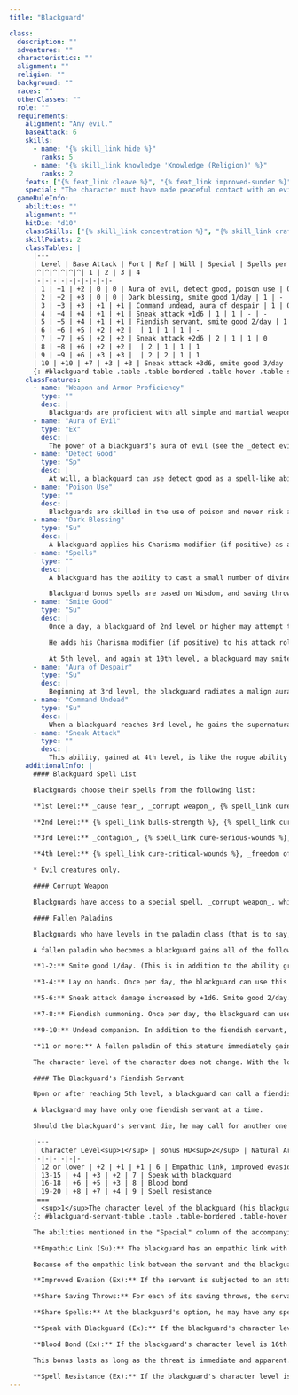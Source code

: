 ```yaml
---
title: "Blackguard"

class:
  description: ""
  adventures: ""
  characteristics: ""
  alignment: ""
  religion: ""
  background: ""
  races: ""
  otherClasses: ""
  role: ""
  requirements:
    alignment: "Any evil."
    baseAttack: 6
    skills:
      - name: "{% skill_link hide %}"
        ranks: 5
      - name: "{% skill_link knowledge 'Knowledge (Religion)' %}"
        ranks: 2
    feats: ["{% feat_link cleave %}", "{% feat_link improved-sunder %}", "{% feat_link power-attack %}"]
    special: "The character must have made peaceful contact with an evil outsider who was summoned by him or someone else."
  gameRuleInfo:
    abilities: ""
    alignment: ""
    hitDie: "d10"
    classSkills: ["{% skill_link concentration %}", "{% skill_link craft %}", "{% skill_link diplomacy %}", "{% skill_link handle-animal %}", "{% skill_link heal %}", "{% skill_link hide %}", "{% skill_link intimidate %}", "{% skill_link knowledge 'Knowledge (Religion)' %}", "{% skill_link profession %}", "{% skill_link ride %}"]
    skillPoints: 2
    classTables: |
      |---
      | Level | Base Attack | Fort | Ref | Will | Special | Spells per Day |<|<|<
      |^|^|^|^|^|^| 1 | 2 | 3 | 4
      |-|-|-|-|-|-|-|-|-|-
      | 1 | +1 | +2 | 0 | 0 | Aura of evil, detect good, poison use | 0 | - | - | -
      | 2 | +2 | +3 | 0 | 0 | Dark blessing, smite good 1/day | 1 | - | - | -
      | 3 | +3 | +3 | +1 | +1 | Command undead, aura of despair | 1 | 0 | - | -
      | 4 | +4 | +4 | +1 | +1 | Sneak attack +1d6 | 1 | 1 | - | -
      | 5 | +5 | +4 | +1 | +1 | Fiendish servant, smite good 2/day | 1 | 1 | 0 | -
      | 6 | +6 | +5 | +2 | +2 |  | 1 | 1 | 1 | -
      | 7 | +7 | +5 | +2 | +2 | Sneak attack +2d6 | 2 | 1 | 1 | 0
      | 8 | +8 | +6 | +2 | +2 |  | 2 | 1 | 1 | 1
      | 9 | +9 | +6 | +3 | +3 |  | 2 | 2 | 1 | 1
      | 10 | +10 | +7 | +3 | +3 | Sneak attack +3d6, smite good 3/day | 2 | 2 | 2 | 1
      {: #blackguard-table .table .table-bordered .table-hover .table-striped data-caption="Table: The Blackguard" }
    classFeatures:
      - name: "Weapon and Armor Proficiency"
        type: ""
        desc: |
          Blackguards are proficient with all simple and martial weapons, with all types of armor, and with shields.
      - name: "Aura of Evil"
        type: "Ex"
        desc: |
          The power of a blackguard's aura of evil (see the _detect evil_ spell) is equal to his class level plus his cleric level, if any.
      - name: "Detect Good"
        type: "Sp"
        desc: |
          At will, a blackguard can use detect good as a spell-like ability, duplicating the effect of the _detect good_ spell.
      - name: "Poison Use"
        type: ""
        desc: |
          Blackguards are skilled in the use of poison and never risk accidentally poisoning themselves when applying poison to a blade.
      - name: "Dark Blessing"
        type: "Su"
        desc: |
          A blackguard applies his Charisma modifier (if positive) as a bonus on all saving throws.
      - name: "Spells"
        type: ""
        desc: |
          A blackguard has the ability to cast a small number of divine spells. To cast a blackguard spell, a blackguard must have a Wisdom score of at least 10 + the spell's level, so a blackguard with a Wisdom of 10 or lower cannot cast these spells."

          Blackguard bonus spells are based on Wisdom, and saving throws against these spells have a DC of 10 + spell level + the blackguard's Wisdom modifier. When the blackguard gets 0 spells per day of a given spell level he gains only the bonus spells he would be entitled to based on his Wisdom score for that spell level. The blackguard's spell list appears below. A blackguard has access to any spell on the list and can freely choose which to prepare, just as a cleric. A blackguard prepares and casts spells just as a cleric does (though a blackguard cannot spontaneously cast cure or inflict spells).
      - name: "Smite Good"
        type: "Su"
        desc: |
          Once a day, a blackguard of 2nd level or higher may attempt to smite good with one normal melee attack.

          He adds his Charisma modifier (if positive) to his attack roll and deals 1 extra point of damage per class level. If a blackguard accidentally smites a creature that is not good, the smite has no effect but it is still used up for that day.

          At 5th level, and again at 10th level, a blackguard may smite good one additional time per day.
      - name: "Aura of Despair"
        type: "Su"
        desc: |
          Beginning at 3rd level, the blackguard radiates a malign aura that causes enemies within 10 feet of him to take a -2 penalty on all saving throws.
      - name: "Command Undead"
        type: "Su"
        desc: |
          When a blackguard reaches 3rd level, he gains the supernatural ability to command and rebuke undead. He commands undead as would a cleric of two levels lower.
      - name: "Sneak Attack"
        type: ""
        desc: |
          This ability, gained at 4th level, is like the rogue ability of the same name. The extra damage increases by +1d6 every third level beyond 4th (7th and 10th). If a blackguard gets a sneak attack bonus from another source the bonuses on damage stack.
    additionalInfo: |
      #### Blackguard Spell List

      Blackguards choose their spells from the following list:

      **1st Level:** _cause fear_, _corrupt weapon_, {% spell_link cure-light-wounds %}, _doom_, {% spell_link inflict-light-wounds %}, _magic weapon_, _summon monster I*_.

      **2nd Level:** {% spell_link bulls-strength %}, {% spell_link cure-moderate-wounds %}, _darkness_, _death knell_, _eagle's splendor_, {% spell_link inflict-moderate-wounds %}, _shatter_, _summon monster II*_.

      **3rd Level:** _contagion_, {% spell_link cure-serious-wounds %}, _deeper darkness_, {% spell_link inflict-serious-wounds %}, _protection from energy_, _summon monster III*_.

      **4th Level:** {% spell_link cure-critical-wounds %}, _freedom of movement_, {% spell_link inflict-critical-wounds %}, _poison_, _summon monster IV*_.

      * Evil creatures only.

      #### Corrupt Weapon

      Blackguards have access to a special spell, _corrupt weapon_, which is the opposing counterpart of the paladin spell _bless weapon_. Instead of improving a weapon's effectiveness against evil foes, _corrupt weapon_ makes a weapon more effective against good foes.

      #### Fallen Paladins

      Blackguards who have levels in the paladin class (that is to say, are now ex-paladins) gain extra abilities the more levels of paladin they have.

      A fallen paladin who becomes a blackguard gains all of the following abilities that apply, according to the number of paladin levels the character has.

      **1-2:** Smite good 1/day. (This is in addition to the ability granted to all blackguards at 2nd level.

      **3-4:** Lay on hands. Once per day, the blackguard can use this supernatural ability to cure himself or his fiendish servant of damage equal to his Charisma bonus ? his level.

      **5-6:** Sneak attack damage increased by +1d6. Smite good 2/day.

      **7-8:** Fiendish summoning. Once per day, the blackguard can use a summon monster I spell to call forth an evil creature. For this spell, the caster level is double the blackguard's class level.

      **9-10:** Undead companion. In addition to the fiendish servant, the blackguard gains (at 5th level) a Medium-size skeleton or zombie as a companion. This companion cannot be turned or rebuked and gains all special bonuses as a fiendish servant when the blackguard gains levels. Smite good 3/day.

      **11 or more:** A fallen paladin of this stature immediately gains a blackguard level for each level of paladin he trades in.

      The character level of the character does not change. With the loss of paladin levels, the character no longer gains as many extra abilities for being a fallen paladin.

      #### The Blackguard's Fiendish Servant

      Upon or after reaching 5th level, a blackguard can call a fiendish bat, cat, dire rat, horse, pony, raven, or toad to serve him. The blackguard's servant further gains HD and special abilities based on the blackguard's character level (see the table below).

      A blackguard may have only one fiendish servant at a time.

      Should the blackguard's servant die, he may call for another one after a year and a day. The new fiendish servant has all the accumulated abilities due a servant of the blackguard's current level.

      |---
      | Character Level<sup>1</sup> | Bonus HD<sup>2</sup> | Natural Armor Adj.<sup>3</sup> | Str Adj.<sup>4</sup> | Int<sup>5</sup> | Special
      |-|-|-|-|-|-
      | 12 or lower | +2 | +1 | +1 | 6 | Empathic link, improved evasion, share saving throws, share spells
      | 13-15 | +4 | +3 | +2 | 7 | Speak with blackguard
      | 16-18 | +6 | +5 | +3 | 8 | Blood bond
      | 19-20 | +8 | +7 | +4 | 9 | Spell resistance
      |===
      | <sup>1</sup>The character level of the blackguard (his blackguard level plus his original class level).<br><sup>2</sup>Extra eight-sided (d8) Hit Dice, each of which gains a Constitution modifier, as normal. Extra Hit Dice improve the servant's base attack and base save bonuses, as normal.<br><sup>3</sup>This is an improvement to the servant's existing natural armor bonus.<br><sup>4</sup>Add this figure to the servant's Strength score.<br><sup>5</sup>The servant's Intelligence score. (A fiendish servant is smarter than normal animals of its kind.) |<|<|<|<|<
      {: #blackguard-servant-table .table .table-bordered .table-hover .table-striped data-caption="Table: The Blackguard's Fiendish Servant" }

      The abilities mentioned in the "Special" column of the accompanying table are described below.

      **Empathic Link (Su):** The blackguard has an empathic link with his servant out to a distance of up to 1 mile. The blackguard cannot see through the servant's eyes, but they can communicate empathically. Because of the limited nature of the link, only general emotional content can be communicated.

      Because of the empathic link between the servant and the blackguard, the blackguard has the same connection to a place or an item that the servant does.

      **Improved Evasion (Ex):** If the servant is subjected to an attack that normally allows a Reflex saving throw for half damage, it takes no damage on a successful saving throw and only half damage on a failed saving throw. Improved evasion is an extraordinary ability.

      **Share Saving Throws:** For each of its saving throws, the servant uses either its own base save bonus or the blackguard's, whichever is higher. The servant applies its own ability modifiers to saves, and it doesn't share any other bonuses on saves that the blackguard might have.

      **Share Spells:** At the blackguard's option, he may have any spell (but not any spell-like ability) he casts on himself also affect his servant. The servant must be within 5 feet at the time of casting to receive the benefit. If the spell has a duration other than instantaneous, it stops affecting the servant if it moves farther than 5 feet away and will not affect the servant again even if the servant returns to the blackguard before the duration expires. Additionally, the blackguard may cast a spell with a target of "You" on his servant (as a touch range spell) instead of on himself. A blackguard and his servant can share spells even if the spells normally do not affect creatures of the servant's type (magical beast).

      **Speak with Blackguard (Ex):** If the blackguard's character level is 13th or higher, the blackguard and servant can communicate verbally as if they were using a common language. Other creatures do not understand the communication without magical help.

      **Blood Bond (Ex):** If the blackguard's character level is 16th or higher, the servant gains a +2 bonus on all attack rolls, checks, and saves if it witnesses the blackguard being threatened or harmed.

      This bonus lasts as long as the threat is immediate and apparent.

      **Spell Resistance (Ex):** If the blackguard's character level is 19th or higher, the servant gains spell resistance equal to the blackguard's level + 5. To affect the servant with a spell, another spellcaster must get a result on a caster level check (1d20 + caster level) that equals or exceeds the servant's spell resistance.
---
```

